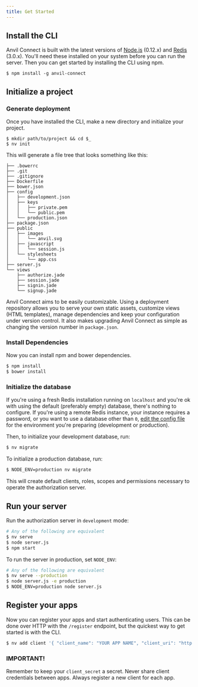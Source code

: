 ```yaml
---
title: Get Started
---
```


## Install the CLI

Anvil Connect is built with the latest versions of [Node.js](https://nodejs.org/) (0.12.x) and [Redis](http://redis.io/) (3.0.x). You'll need these installed on your system before you can run the server. Then you can get started by installing the CLI using npm.

```
$ npm install -g anvil-connect
```

## Initialize a project

### Generate deployment

Once you have installed the CLI, make a new directory and initialize your project.

```
$ mkdir path/to/project && cd $_
$ nv init
```

This will generate a file tree that looks something like this:

```
├── .bowerrc
├── .git
├── .gitignore
├── Dockerfile
├── bower.json
├── config
│   ├── development.json
│   ├── keys
│   │   ├── private.pem
│   │   └── public.pem
│   └── production.json
├── package.json
├── public
│   ├── images
│   │   └── anvil.svg
│   ├── javascript
│   │   └── session.js
│   └── stylesheets
│       └── app.css
├── server.js
└── views
    ├── authorize.jade
    ├── session.jade
    ├── signin.jade
    └── signup.jade
```

Anvil Connect aims to be easily customizable. Using a deployment repository allows you to serve your own static assets, customize views (HTML templates), manage dependencies and keep your configuration under version control. It also makes upgrading Anvil Connect as simple as changing the version number in `package.json`.

### Install Dependencies

Now you can install npm and bower dependencies.

```bash
$ npm install
$ bower install
```

### Initialize the database

If you're using a fresh Redis installation running on `localhost` and you're ok with using the default (preferably empty) database, there's nothing to configure. If you're using a remote Redis instance, your instance requires a password, or you want to use a database other than `0`, [edit the config file](#redis) for the environment you're preparing (development or production).

Then, to initialize your development database, run:

```bash
$ nv migrate
```

To initialize a production database, run:

```bash
$ NODE_ENV=production nv migrate
```

This will create default clients, roles, scopes and permissions necessary to operate the authorization server.



## Run your server

Run the authorization server in `development` mode:

```bash
# Any of the following are equivalent
$ nv serve
$ node server.js
$ npm start
```

To run the server in production, set `NODE_ENV`:

```bash
# Any of the following are equivalent
$ nv serve --production
$ node server.js -e production
$ NODE_ENV=production node server.js
```


## Register your apps

Now you can register your apps and start authenticating users. This can be done over HTTP with the `/register` endpoint, but the quickest way to get started is with the CLI.

```bash
$ nv add client '{ "client_name": "YOUR APP NAME", "client_uri": "http://localhost:9000", "redirect_uris": ["http://localhost:9000/callback"], "post_logout_redirect_uris": ["http://localhost:9000"], "trusted": "true" }'
```

### IMPORTANT!

Remember to keep your `client_secret` a secret. Never share client credentials between apps. Always register a new client for each app.
